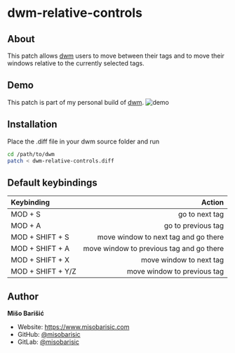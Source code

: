 # dwm-relative-controls

## About
This patch allows [dwm](https://dwm.suckless.org) users to move between their tags and to move their windows relative to the currently selected tags.

## Demo
This patch is part of my personal build of [dwm](https://github.com/misobarisic/dwm).
![demo](./demo.gif)

## Installation
Place the .diff file in your dwm source folder and run
``` bash
cd /path/to/dwm
patch < dwm-relative-controls.diff
```

## Default keybindings
| Keybinding |  Action|
|:-----|------:|
| MOD + S  | go to next tag |
| MOD + A | go to previous tag |
| MOD + SHIFT + S  | move window to next tag and go there |
| MOD + SHIFT + A | move window to previous tag and go there |
| MOD + SHIFT + X  | move window to next tag |
| MOD + SHIFT + Y/Z | move window to previous tag |

## Author

**Mišo Barišić**

* Website: https://www.misobarisic.com
* GitHub: [@misobarisic](https://github.com/misobarisic)
* GitLab: [@misobarisic](https://gitlab.com/misobarisic)
